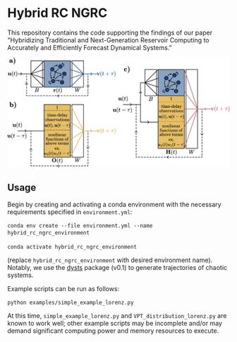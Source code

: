 # Hybrid RC NGRC
This repository contains the code supporting the findings of our paper "Hybridizing Traditional and Next-Generation Reservoir Computing to Accurately and Efficiently Forecast Dynamical Systems."

![Hybrid RC-NGRC schematics](./figure.png)

## Usage

Begin by creating and activating a conda environment with the necessary requirements specified in `environment.yml`:
```
conda env create --file environment.yml --name hybrid_rc_ngrc_environment

conda activate hybrid_rc_ngrc_environment
```
(replace `hybrid_rc_ngrc_environment` with desired environment name). Notably, we use the [dysts](https://github.com/williamgilpin/dysts) package (v0.1) to generate trajectories of chaotic systems.

Example scripts can be run as follows:
```
python examples/simple_example_lorenz.py
```
At this time, `simple_example_lorenz.py` and `VPT_distribution_lorenz.py` are known to work well; other example scripts may be incomplete and/or may demand significant computing power and memory resources to execute.